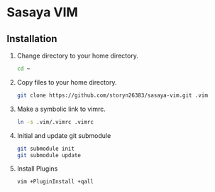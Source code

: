 # Sasaya VIM

## Installation

1. Change directory to your home directory.

    ```bash
    cd ~
    ```

2. Copy files to your home directory.

    ```bash
    git clone https://github.com/storyn26383/sasaya-vim.git .vim
    ```

3. Make a symbolic link to vimrc.

    ```bash
    ln -s .vim/.vimrc .vimrc
    ```

4. Initial and update git submodule

    ```bash
    git submodule init
    git submodule update
    ```

5. Install Plugins

    ```bash
    vim +PluginInstall +qall
    ```
